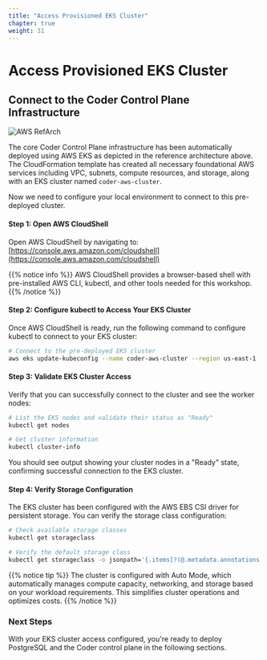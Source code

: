 ```yaml
---
title: "Access Provisioned EKS Cluster" 
chapter: true
weight: 31 
---
```


# Access Provisioned EKS Cluster

## Connect to the Coder Control Plane Infrastructure
![AWS RefArch](/images/AWSCoderSingleRegionv1-0.png)

The core Coder Control Plane infrastructure has been automatically deployed using AWS EKS as depicted in the reference architecture above. The CloudFormation template has created all necessary foundational AWS services including VPC, subnets, compute resources, and storage, along with an EKS cluster named `coder-aws-cluster`.

Now we need to configure your local environment to connect to this pre-deployed cluster.

#### Step 1: Open AWS CloudShell
Open AWS CloudShell by navigating to: [https://console.aws.amazon.com/cloudshell](https://console.aws.amazon.com/cloudshell)

{{% notice info %}}
AWS CloudShell provides a browser-based shell with pre-installed AWS CLI, kubectl, and other tools needed for this workshop.
{{% /notice %}}

#### Step 2: Configure kubectl to Access Your EKS Cluster
Once AWS CloudShell is ready, run the following command to configure kubectl to connect to your EKS cluster:

```bash
# Connect to the pre-deployed EKS cluster
aws eks update-kubeconfig --name coder-aws-cluster --region us-east-1
```

#### Step 3: Validate EKS Cluster Access
Verify that you can successfully connect to the cluster and see the worker nodes:

```bash
# List the EKS nodes and validate their status as "Ready"
kubectl get nodes

# Get cluster information
kubectl cluster-info
```

You should see output showing your cluster nodes in a "Ready" state, confirming successful connection to the EKS cluster.

#### Step 4: Verify Storage Configuration
The EKS cluster has been configured with the AWS EBS CSI driver for persistent storage. You can verify the storage class configuration:

```bash
# Check available storage classes
kubectl get storageclass

# Verify the default storage class
kubectl get storageclass -o jsonpath='{.items[?(@.metadata.annotations.storageclass\.kubernetes\.io/is-default-class=="true")].metadata.name}'
```

{{% notice tip %}}
The cluster is configured with Auto Mode, which automatically manages compute capacity, networking, and storage based on your workload requirements. This simplifies cluster operations and optimizes costs.
{{% /notice %}}

### Next Steps
With your EKS cluster access configured, you're ready to deploy PostgreSQL and the Coder control plane in the following sections.
